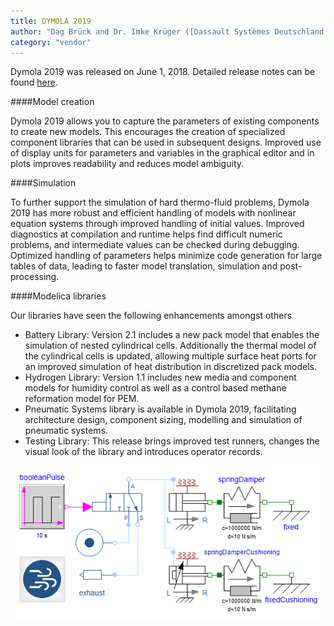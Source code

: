 ```yaml
---
title: DYMOLA 2019
author: "Dag Brück and Dr. Imke Krüger ([Dassault Systèmes Deutschland GmbH](https://www.3ds.com/))"
category: "vendor"
---
```


Dymola 2019 was released on June 1, 2018. Detailed release notes can be found [here](https://www.3ds.com/fileadmin/PRODUCTS/CATIA/DYMOLA/PDF/Dymola-2019-highlights.pdf).

####Model creation

Dymola 2019 allows you to capture the parameters of existing components to create new models. This encourages the creation of specialized component libraries that can be used in subsequent designs.
Improved use of display units for parameters and variables in the graphical editor and in plots improves readability and reduces model ambiguity.

####Simulation

To further support the simulation of hard thermo-fluid problems, Dymola 2019 has more robust and efficient handling of models with nonlinear equation systems through improved handling of initial values. Improved diagnostics at compilation and runtime helps find difficult numeric problems, and intermediate values can be checked during debugging.
Optimized handling of parameters helps minimize code generation for large tables of data, leading to faster model translation, simulation and post-processing.

####Modelica libraries

Our libraries have seen the following enhancements amongst others

- Battery Library: Version 2.1 includes a new pack model that enables the simulation of nested cylindrical cells. Additionally the thermal model of the cylindrical cells is updated, allowing multiple surface heat ports for an improved simulation of heat distribution in discretized pack models.
- Hydrogen Library: Version 1.1 includes new media and component models for humidity control as well as a control based methane reformation model for PEM. 
- Pneumatic Systems library is available in Dymola 2019, facilitating architecture design, component sizing, modelling and simulation of pneumatic systems. 
- Testing Library: This release brings improved test runners, changes the visual look of the library and introduces operator records.

![](Dymola2019_pneumatic.png)


